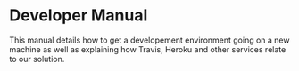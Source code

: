 # Developer Manual
This manual details how to get a developement environment going on a new machine as well as explaining how Travis, Heroku and other services relate to our solution.